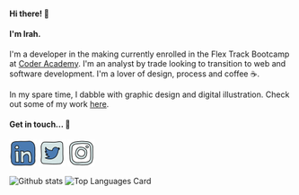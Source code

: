 #### Hi there! 👋 

#### I'm Irah.

I'm a developer in the making currently enrolled in the Flex Track Bootcamp at [Coder Academy](https://coderacademy.edu.au/).
I'm an analyst by trade looking to transition to web and software development. I'm a lover of design, process and coffee :coffee:.

In my spare time, I dabble with graphic design and digital illustration. Check out some of my work [here](https://www.instagram.com/ir.dsgns/).

#### Get in touch... 💬
[<img src="linkedin.png">](https://www.linkedin.com/in/irahlillenrosete/) [<img src="twitter.png">](https://twitter.com/IrahRosete) [<img src="instagram.png">](https://www.instagram.com/ir.dsgns/)

<!--
**irahrosete/irahrosete** is a ✨ _special_ ✨ repository because its `README.md` (this file) appears on your GitHub profile.

Here are some ideas to get you started:

- 🔭 I’m currently working on ...
- 🌱 I’m currently learning ...
- 👯 I’m looking to collaborate on ...
- 🤔 I’m looking for help with ...
- 💬 Ask me about ...
- 📫 How to reach me: ...
- 😄 Pronouns: ...
- ⚡ Fun fact: ...
-->

![Github stats](https://github-readme-stats.vercel.app/api?username=irahrosete&theme=nord&show_icons=true&count_private=true)
![Top Languages Card](https://github-readme-stats.vercel.app/api/top-langs/?username=irahrosete&layout=compact&theme=nord)
